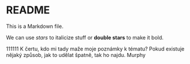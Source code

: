 README
======

This is a Markdown file.

We can use *stars* to italicize stuff or **double stars** to make it bold.

111111
K čertu, kdo mi tady maže moje poznámky k tématu?
Pokud existuje nějaký způsob, jak to udělat špatně, tak ho najdu. Murphy